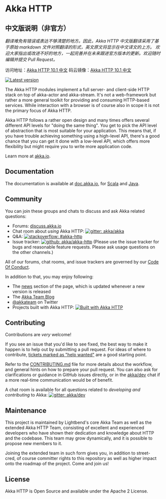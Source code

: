 Akka HTTP
=========

## 中文版说明（非官方）

*翻译难免有错误或表达不够清楚的地方。因此，Akka HTTP 中文版翻译采用了基于原始 markdown 文件对照翻译的形式，英文原文将显示在中文译文的上方。
欢迎大家指出或改进不好的地方，一起完善并在未来跟进官方版本的更新。欢迎随时编辑并提交 Pull Request。*

访问地址：[Akka HTTP 10.1 中文](https://www.yangbajing.me/akka-http/)
码云镜像：[Akka HTTP 10.1 中文](https://yangbajing.gitee.io/akka-http/)

[![Latest version](https://index.scala-lang.org/akka/akka-http/akka-http-core/latest.svg)](https://index.scala-lang.org/akka/akka-http)

The Akka HTTP modules implement a full server- and client-side HTTP stack on top
of akka-actor and akka-stream. It's not a web-framework but rather a more
general toolkit for providing and consuming HTTP-based services. While
interaction with a browser is of course also in scope it is not the primary
focus of Akka HTTP.

Akka HTTP follows a rather open design and many times offers several different
API levels for "doing the same thing". You get to pick the API level of
abstraction that is most suitable for your application. This means that, if you
have trouble achieving something using a high-level API, there's a good chance
that you can get it done with a low-level API, which offers more flexibility but
might require you to write more application code.

Learn more at [akka.io](https://akka.io/).

Documentation
-------------

The documentation is available at
[doc.akka.io](https://doc.akka.io/docs/akka-http/current/), for
[Scala](https://doc.akka.io/docs/akka-http/current/scala/http/) and
[Java](https://doc.akka.io/docs/akka-http/current/java/http/).


Community
---------
You can join these groups and chats to discuss and ask Akka related questions:

- Forums: [discuss.akka.io](https://discuss.akka.io)
- Chat room about *using* Akka HTTP: [![gitter: akka/akka][gitter-user-badge]][gitter-user]
- Q&A: [![stackoverflow: #akka-http][stackoverflow-badge]][stackoverflow]
- Issue tracker: [![github: akka/akka-http][github-issues-badge]][github-issues] (Please use the issue
  tracker for bugs and reasonable feature requests. Please ask usage questions on the other channels.)

All of our forums, chat rooms, and issue trackers are governed by our [Code Of Conduct](https://www.lightbend.com/conduct).

In addition to that, you may enjoy following:

- The [news](https://akka.io/blog/news-archive.html) section of the page, which is updated whenever a new version is released
- The [Akka Team Blog](https://akka.io/blog)
- [@akkateam](https://twitter.com/akkateam) on Twitter
- Projects built with Akka HTTP: [![Built with Akka HTTP][scaladex-badge]][scaladex-projects]

[groups-user-badge]:   https://img.shields.io/badge/group%3A-akka--user-blue.svg?style=flat-square
[groups-user]:         https://groups.google.com/forum/#!forum/akka-user
[gitter-user-badge]:   https://img.shields.io/badge/gitter%3A-akka%2Fakka-blue.svg?style=flat-square
[gitter-user]:         https://gitter.im/akka/akka
[stackoverflow-badge]: https://img.shields.io/badge/stackoverflow%3A-akka--http-blue.svg?style=flat-square
[stackoverflow]:       https://stackoverflow.com/questions/tagged/akka-http
[github-issues-badge]: https://img.shields.io/badge/github%3A-issues-blue.svg?style=flat-square
[github-issues]:       https://github.com/akka/akka-http/issues
[scaladex-badge]:      https://index.scala-lang.org/count.svg?q=dependencies:akka/akka-http*&subject=scaladex:&color=blue&style=flat-square
[scaladex-projects]:   https://index.scala-lang.org/search?q=dependencies:akka/akka-http*

Contributing
------------
Contributions are *very* welcome!

If you see an issue that you'd like to see fixed, the best way to make it happen is to help out by submitting a pull request.
For ideas of where to contribute, [tickets marked as "help wanted"](https://github.com/akka/akka-http/labels/help%20wanted) are a good starting point.

Refer to the [CONTRIBUTING.md](CONTRIBUTING.md) file for more details about the workflow,
and general hints on how to prepare your pull request. You can also ask for clarifications or guidance in GitHub issues directly,
or in the [akka/dev][gitter-dev] chat if a more real-time communication would be of benefit.

A chat room is available for all questions related to *developing and contributing* to Akka:
[![gitter: akka/dev][gitter-dev-badge]][gitter-dev]

[gitter-dev-badge]: https://img.shields.io/badge/gitter%3A-akka%2Fdev-blue.svg?style=flat-square
[gitter-dev]:       https://gitter.im/akka/dev

Maintenance
-----------

This project is maintained by Lightbend's core Akka Team as well as the extended Akka HTTP Team, consisting of excellent and experienced developers who have shown their dedication and knowledge about HTTP and the codebase. This team may grow dynamically, and it is possible to propose new members to it.

Joining the extended team in such form gives you, in addition to street-cred, of course committer rights to this repository as well as higher impact onto the roadmap of the project. Come and join us!

License
-------

Akka HTTP is Open Source and available under the Apache 2 License.
